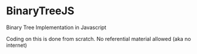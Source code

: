 # BinaryTreeJS
Binary Tree Implementation in Javascript

Coding on this is done from scratch. No referential material allowed (aka no internet)
